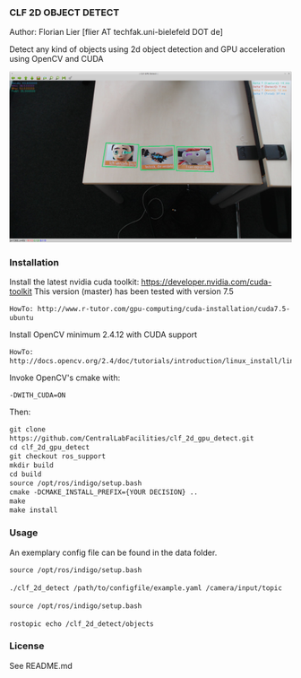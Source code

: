 ### CLF 2D OBJECT DETECT

Author: Florian Lier [flier AT techfak.uni-bielefeld DOT de]

Detect any kind of objects using 2d object detection and GPU acceleration
using OpenCV and CUDA

![CLF GPU DETECT](https://github.com/CentralLabFacilities/clf_2d_gpu_detect/blob/master/clf_gpu_detect_screenshot.png "")

### Installation

Install the latest nvidia cuda toolkit: https://developer.nvidia.com/cuda-toolkit
This version (master) has been tested with version 7.5

    HowTo: http://www.r-tutor.com/gpu-computing/cuda-installation/cuda7.5-ubuntu

Install OpenCV minimum 2.4.12 with CUDA support

    HowTo: http://docs.opencv.org/2.4/doc/tutorials/introduction/linux_install/linux_install.html

Invoke OpenCV's cmake with:

    -DWITH_CUDA=ON

Then:

    git clone https://github.com/CentralLabFacilities/clf_2d_gpu_detect.git
    cd clf_2d_gpu_detect
    git checkout ros_support
    mkdir build
    cd build
    source /opt/ros/indigo/setup.bash
    cmake -DCMAKE_INSTALL_PREFIX={YOUR DECISION} ..
    make
    make install

### Usage

An exemplary config file can be found in the data folder.

    source /opt/ros/indigo/setup.bash

    ./clf_2d_detect /path/to/configfile/example.yaml /camera/input/topic

    source /opt/ros/indigo/setup.bash

    rostopic echo /clf_2d_detect/objects

### License

See README.md
